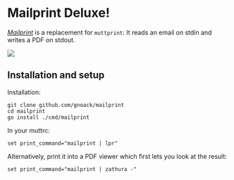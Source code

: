 # Mailprint Deluxe!

[*Mailprint*](https://gnoack.github.io/mailprint) is a replacement for
`muttprint`: It reads an email on stdin and writes a PDF on stdout.

![](https://gnoack.github.io/mailprint/mailprint.png)

## Installation and setup

Installation:

```
git clone github.com/gnoack/mailprint
cd mailprint
go install ./cmd/mailprint
```

In your muttrc:

```
set print_command="mailprint | lpr"
```

Alternatively, print it into a PDF viewer which first lets you look at
the result:

```
set print_command="mailprint | zathura -"
```
